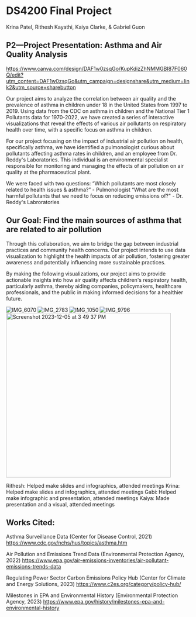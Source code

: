 # DS4200 Final Project
Krina Patel, Rithesh Kayathi, Kaiya Clarke, & Gabriel Guon

## P2—Project Presentation: Asthma and Air Quality Analysis

https://www.canva.com/design/DAF1w0zsqGo/KupKdizZhNMMGBI87F060Q/edit?utm_content=DAF1w0zsqGo&utm_campaign=designshare&utm_medium=link2&utm_source=sharebutton  

Our project aims to analyze the correlation between air quality and the prevalence of asthma in children under 18 in the United States from 1997 to 2019. Using data from the CDC on asthma in children and the National Tier 1 Pollutants data for 1970-2022, we have created a series of interactive visualizations that reveal the effects of various air pollutants on respiratory health over time, with a specific focus on asthma in children.

For our project focusing on the impact of industrial air pollution on health, specifically asthma, we have identified a pulmonologist curious about pollutants affecting asthma rates in children, and an employee from Dr. Reddy's Laboratories. This individual is an environmental specialist responsible for monitoring and managing the effects of air pollution on air quality at the pharmaceutical plant.

We were faced with two questions: 
“Which pollutants are most closely related to health issues & asthma?” - Pulmonologist
“What are the most harmful pollutants that we need to focus on reducing emissions of?" - Dr. Reddy's Labroratories

## Our Goal: Find the main sources of asthma that are related to air pollution 

Through this collaboration, we aim to bridge the gap between industrial practices and community health concerns. Our project intends to use data visualization to highlight the health impacts of air pollution, fostering greater awareness and potentially influencing more sustainable practices.

By making the following visualizations, our project aims to provide actionable insights into how air quality affects children's respiratory health, particularly asthma, thereby aiding companies, policymakers, healthcare professionals, and the public in making informed decisions for a healthier future.


![IMG_6070](https://github.com/patelkrina100/DS4200-Final-Project/assets/130016349/c7922d1f-7a7b-4327-be06-f0ba11c9041d)
![IMG_2783](https://github.com/patelkrina100/DS4200-Final-Project/assets/130016349/2d5b13ba-c673-4fd3-a866-27d8bdf2b7c9)
![IMG_1050](https://github.com/patelkrina100/DS4200-Final-Project/assets/130016349/1f4a8a34-cb0c-41f5-a0f3-84e1c4d7315d)
![IMG_9796](https://github.com/patelkrina100/DS4200-Final-Project/assets/130016349/7191c8b6-5626-4fc6-a6a9-95c6693b1d24)
<img width="450" alt="Screenshot 2023-12-05 at 3 49 37 PM" src="https://github.com/patelkrina100/DS4200-Final-Project/assets/130016349/d9e7d402-0ba8-438c-bc38-7f1d00f23750">

Rithesh: Helped make slides and infographics, attended meetings
Krina: Helped make slides and infographics, attended meetings
Gabi: Helped make infographic and presentation, attended meetings
Kaiya: Made presentation and a visual, attended meetings

## Works Cited: 

Asthma Surveillance Data (Center for Disease Control, 2021) https://www.cdc.gov/nchs/hus/topics/asthma.htm

Air Pollution and Emissions Trend Data (Environmental Protection Agency, 2022)
https://www.epa.gov/air-emissions-inventories/air-pollutant-emissions-trends-data

Regulating Power Sector Carbon Emissions Policy Hub (Center for Climate and Energy Solutions, 2023) https://www.c2es.org/category/policy-hub/

Milestones in EPA and Environmental History (Environmental Protection Agency, 2023) https://www.epa.gov/history/milestones-epa-and-environmental-history



